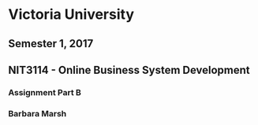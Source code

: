 <h1>Victoria University</h1>
<h2>Semester 1, 2017</h2>
<h2>NIT3114 - Online Business System Development</h2>
<h3>Assignment Part B</h3>
<h3>Barbara Marsh</h3>

